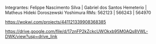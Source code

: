 Integrantes: Felippe Nascimento Silva | Gabriel dos Santos Hemeterio | Matheus Hideki Doroszewski Yoshimura
RMs: 562123 | 566243 | 564970


https://wokwi.com/projects/441121339908368385

https://drive.google.com/file/d/17znFP2kZckcUWOkxb95M0AQs8VWL-DWK/view?usp=drive_link
